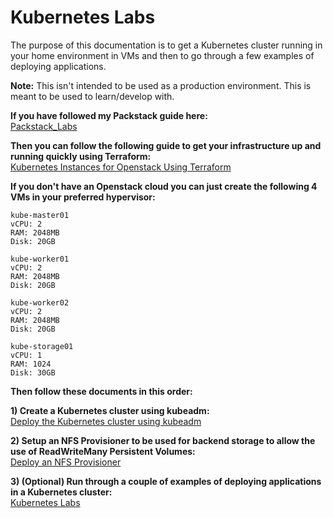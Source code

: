 # Kubernetes Labs

The purpose of this documentation is to get a Kubernetes cluster running in your home environment in VMs and then to go through a few examples of deploying applications.
  
**Note:** This isn't intended to be used as a production environment. This is meant to be used to learn/develop with.
  
**If you have followed my Packstack guide here:**  
 [Packstack_Labs](https://github.com/mikerkelly87/packstack_labs)
  
**Then you can follow the following guide to get your infrastructure up and running quickly using Terraform:**  
[Kubernetes Instances for Openstack Using Terraform](Terraform/README.md)
  
**If you don't have an Openstack cloud you can just create the following 4 VMs in your preferred hypervisor:**  
  
```
kube-master01
vCPU: 2
RAM: 2048MB
Disk: 20GB

kube-worker01
vCPU: 2
RAM: 2048MB
Disk: 20GB

kube-worker02
vCPU: 2
RAM: 2048MB
Disk: 20GB

kube-storage01
vCPU: 1
RAM: 1024
Disk: 30GB
```
  
**Then follow these documents in this order:**
  
**1) Create a Kubernetes cluster using kubeadm:**  
[Deploy the Kubernetes cluster using kubeadm](Kubernetes_Deploy/README.md)  
  
**2) Setup an NFS Provisioner to be used for backend storage to allow the use of ReadWriteMany Persistent Volumes:**  
[Deploy an NFS Provisioner](NFS_Provisioner/README.md)
  
**3) (Optional) Run through a couple of examples of deploying applications in a Kubernetes cluster:**  
[Kubernetes Labs](Kubernetes_Labs/README.md)
  
